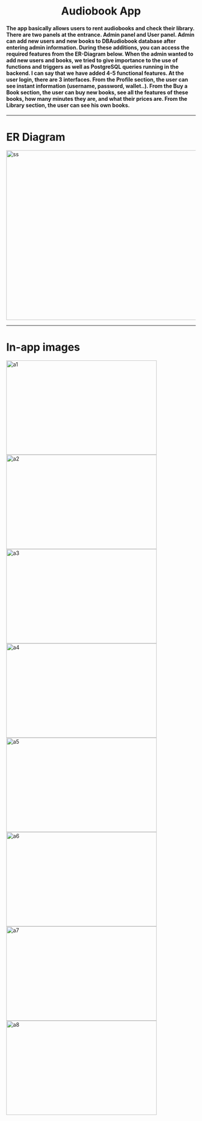 <h1 align="center"> Audiobook App</h1>

#### The app basically allows users to rent audiobooks and check their library. There are two panels at the entrance. Admin panel and User panel. Admin can add new users and new books to DBAudiobook database after entering admin information. During these additions, you can access the required features from the ER-Diagram below. When the admin wanted to add new users and books, we tried to give importance to the use of functions and triggers as well as PostgreSQL queries running in the backend. I can say that we have added 4-5 functional features. At the user login, there are 3 interfaces. From the Profile section, the user can see instant information (username, password, wallet..). From the Buy a Book section, the user can buy new books, see all the features of these books, how many minutes they are, and what their prices are. From the Library section, the user can see his own books.

<hr>
<h1> ER Diagram </h1>
<img width="805" height="450"alt="ss" src="https://user-images.githubusercontent.com/94539804/213287629-dea1e680-75e1-46b9-bfb7-da099bdd0628.png">

<hr>
<h1> In-app images </h1>
<p float="left">
  <img width="400" height="250"alt="a1" src="https://user-images.githubusercontent.com/94539804/213288923-973077ed-4b0a-4a1a-bc0d-e6cfa050eabf.png">
  <img width="400" height="250" alt="a2" src="https://user-images.githubusercontent.com/94539804/213288936-35d00e0e-3933-420f-832a-9efceac11bd1.png">
  <img width="400" height="250" alt="a3" src="https://user-images.githubusercontent.com/94539804/213288945-374545b1-8b3d-47be-b070-b4a07ccc4d39.png">
  <img width="400" height="250" alt="a4" src="https://user-images.githubusercontent.com/94539804/213288957-944453cf-61a0-4218-a5b8-a259ed759625.png">
  <img width="400" height="250" alt="a5" src="https://user-images.githubusercontent.com/94539804/213288972-1997d68c-21ab-4b80-a291-84509b6e7b9b.png">
  <img width="400" height="250" alt="a6" src="https://user-images.githubusercontent.com/94539804/213288980-a71f6698-b2e2-4300-967f-f18f02d9604c.png">
  <img width="400" height="250" alt="a7" src="https://user-images.githubusercontent.com/94539804/213288986-0b77bf57-6ceb-494c-9976-dd66c6f8dab2.png">
  <img width="400" height="250" alt="a8" src="https://user-images.githubusercontent.com/94539804/213288998-aa6a0290-146e-48fe-8441-960615fdde70.png">
</p>
